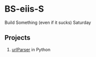 # BS-eiis-S
Build Something (even if it sucks) Saturday

## Projects
1. [urlParser](https://github.com/ian-double-u/BS-eiis-S/tree/main/urlParser) in Python

